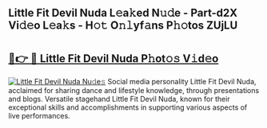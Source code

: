 ## Little Fit Devil Nuda L𝚎a𝚔ed N𝚞𝚍e - Part-d2X Vi𝚍𝚎o L𝚎a𝚔s - H𝚘𝚝 O𝚗𝚕yf𝚊ns P𝚑𝚘tos ZUjLU

# <h2><a href="http://kff7wzg.oniu.top/?m=Little+Fit+Devil+Nuda">🔗👉 🔴 Little Fit Devil Nuda P𝚑ot𝚘𝚜 V𝚒d𝚎o</a></h2>

[![Little Fit Devil Nuda Nu𝚍e𝚜](https://i.imgur.com/0qMVB7G.gif)](http://kff7wzg.oniu.top/?m=Little+Fit+Devil+Nuda)
Social media personality Little Fit Devil Nuda, acclaimed for sharing dance and lifestyle knowledge, through presentations and blogs. Versatile stagehand Little Fit Devil Nuda, known for their exceptional skills and accomplishments in supporting various aspects of live performances.  

